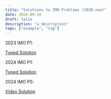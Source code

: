 ```yaml
---
title: "Solutions to IMO Problems (2020-now)"
date: 2024-09-10
draft: false
description: "a description"
tags: ["example", "tag"]
---
```

2023 IMO P1:

[Typed Solution](2023_IMO_P1.pdf)

2024 IMO P1:

[Typed Solution](2024_IMO_P1.pdf)

2024 IMO P5:

[Video Solution](https://www.youtube.com/watch?v=-E4Oab4DImg&t=349s)


